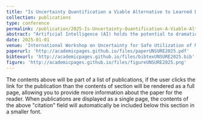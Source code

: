 ```yaml
---
title: "Is Uncertainty Quantification a Viable Alternative to Learned Deferral?"
collection: publications
type: conference
permalink: /publication/2025-Is-Uncertainty-Quantification-A-Viable-Alternative-To-Learned-Deferral
abstract: "Artificial Intelligence (AI) holds the potential to dramatically improve patient care. However, it is not infallible, necessitating human-AI-collaboration to ensure safe implementation. One aspect of AI safety is the models' ability to defer decisions to a human expert when they are likely to misclassify autonomously. Recent research has focused on methods that learn to defer by optimising a surrogate loss function that finds the optimal trade-off between predicting a class label or deferring. However, during clinical translation, models often face challenges such as data shift. Uncertainty quantification methods aim to estimate a model's confidence in its predictions. However, they may also be used as a deferral strategy which does not rely on learning from specific training distribution. We hypothesise that models developed to quantify uncertainty are more robust to out-of-distribution (OOD) input than learned deferral models that have been trained in a supervised fashion. To investigate this hypothesis, we constructed an extensive evaluation study on a large ophthalmology dataset, examining both learned deferral models and established uncertainty quantification methods, assessing their performance in- and out-of-distribution. Specifically, we evaluate their ability to accurately classify glaucoma from fundus images while deferring cases with a high likelihood of error. We find that uncertainty quantification methods may be a promising choice for AI deferral."
date: 2025-01-01
venue: 'International Workshop on Uncertainty for Safe Utilization of Machine Learning in Medical Imaging (UNSURE) held in conjunction with MICCAI'
paperurl: 'http://academicpages.github.io/files/paperUNSURE2025.pdf'
bibtexurl: 'http://academicpages.github.io/files/bibtexUNSURE2025.bib'
figure: 'http://academicpages.github.io/files/figureUNSURE2025.png'
---
```

The contents above will be part of a list of publications, if the user clicks the link for the publication than the contents of section will be rendered as a full page, allowing you to provide more information about the paper for the reader. When publications are displayed as a single page, the contents of the above "citation" field will automatically be included below this section in a smaller font.
